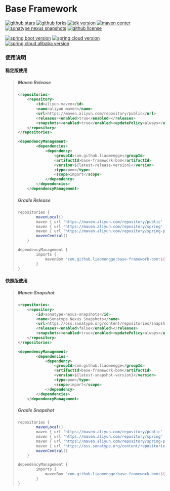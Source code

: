 Base Framework
======================================

[![github stars](https://img.shields.io/github/stars/liaomengge/base.svg)](https://github.com/liaomengge/base/stargazers)
[![github forks](https://img.shields.io/github/forks/liaomengge/base.svg)](https://github.com/liaomengge/base/network)
[![jdk version](https://img.shields.io/badge/jdk-1.8+-blue.svg)](https://docs.oracle.com/javase/8/docs/api/)
[![maven center](https://img.shields.io/maven-central/v/com.github.liaomengge/base-framework-bom.svg?color=blue)](https://search.maven.org/search?q=g:com.github.liaomengge%20AND%20a:base-framework-bom)
[![sonatype nexus snapshots](https://img.shields.io/nexus/s/com.github.liaomengge/base-framework-bom?label=sonatype-nexus-snapshots&server=https%3A%2F%2Foss.sonatype.org%2F)](https://oss.sonatype.org/content/repositories/snapshots/com/github/liaomengge/base-framework-bom/)
[![github license](https://img.shields.io/github/license/liaomengge/base.svg?branch=master)](https://github.com/liaomengge/base/blob/master/LICENSE)

[![spring boot version](https://img.shields.io/badge/spring--boot-2.2.11.RELEASE-blue.svg)]()
[![spring cloud version](https://img.shields.io/badge/spring--cloud-Hoxton.SR9-blue.svg)]()
[![spring cloud alibaba version](https://img.shields.io/badge/spring--cloud--alibaba-2.2.3.RELEASE-blue.svg)]()



### 使用说明

#### 稳定版使用

> ##### Maven Release
>
> ```xml
> <repositories>
>     <repository>
>         <id>aliyun-maven</id>
>         <name>aliyun maven</name>
>         <url>https://maven.aliyun.com/repository/public</url>
>         <releases><enabled>true</enabled></releases>
>         <snapshots><enabled>true</enabled><updatePolicy>always</updatePolicy></snapshots>
>     </repository>
> </repositories>
> 
> ```
>
> ```xml
> <dependencyManagement>
>         <dependencies>
>             <dependency>
>                 <groupId>com.github.liaomengge</groupId>
>                 <artifactId>base-framework-bom</artifactId>
>                 <version>${latest-release-version}</version>
>                 <type>pom</type>
>                 <scope>import</scope>
>             </dependency>
>         </dependencies>
>     </dependencyManagement>
> ```
>
> ##### Gradle Release
>
> ```groovy
> repositories {
>         mavenLocal()
>         maven { url 'https://maven.aliyun.com/repository/public' }
>         maven { url 'https://maven.aliyun.com/repository/spring' }
>         maven { url 'https://maven.aliyun.com/repository/spring-plugin' }
>         mavenCentral()
>     }
> ```
>
> ```groovy
> dependencyManagement {
>         imports {
>             mavenBom "com.github.liaomengge:base-framework-bom:${latest-release-version}"
>         }
> }
> ```

#### 快照版使用

> ##### Maven Snapshot
>
> ```xml
> <repositories>
>     <repository>
>         <id>sonatype-nexus-snapshots</id>
>         <name>Sonatype Nexus Snapshots</name>
>         <url>https://oss.sonatype.org/content/repositories/snapshots/</url>
>         <releases><enabled>false</enabled></releases>
>         <snapshots><enabled>true</enabled><updatePolicy>always</updatePolicy></snapshots>
>     </repository>
> </repositories>
> 
> ```
>
> ```xml
> <dependencyManagement>
>         <dependencies>
>             <dependency>
>                 <groupId>com.github.liaomengge</groupId>
>                 <artifactId>base-framework-bom</artifactId>
>                 <version>${latest-snapshot-version}</version>
>                 <type>pom</type>
>                 <scope>import</scope>
>             </dependency>
>         </dependencies>
>     </dependencyManagement>
> ```
>
> ##### Gradle Snapshot
>
> ```groovy
> repositories {
>         mavenLocal()
>         maven { url 'https://maven.aliyun.com/repository/public' }
>         maven { url 'https://maven.aliyun.com/repository/spring' }
>         maven { url 'https://maven.aliyun.com/repository/spring-plugin' }
>         maven { url 'https://oss.sonatype.org/content/repositories/snapshots/' }
>         mavenCentral()
>     }
> ```
>
> ```groovy
> dependencyManagement {
>         imports {
>             mavenBom "com.github.liaomengge:base-framework-bom:${latest-snapshot-version}"
>         }
> }
> ```